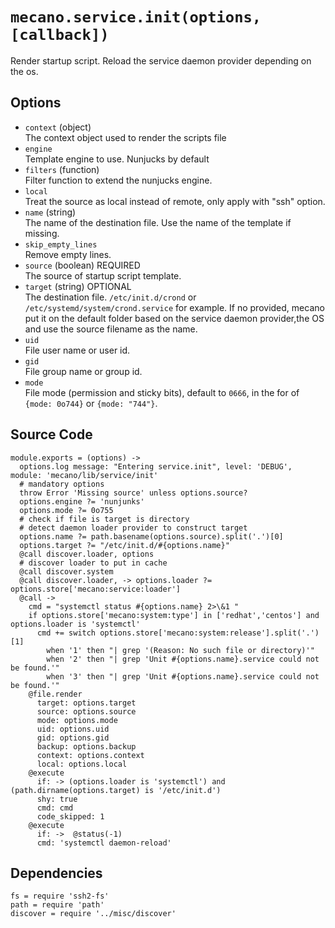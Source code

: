 
# `mecano.service.init(options, [callback])`

Render startup script.
Reload the service daemon provider depending on the os.

## Options

*   `context` (object)   
    The context object used to render the scripts file
*   `engine`   
    Template engine to use. Nunjucks by default   
*   `filters` (function)   
    Filter function to extend the nunjucks engine.   
*   `local`   
    Treat the source as local instead of remote, only apply with "ssh"
    option.   
*   `name` (string)   
    The name of the destination file. Use the name of the template if missing.
*   `skip_empty_lines`   
    Remove empty lines.   
*   `source` (boolean) REQUIRED   
    The source of startup script template.   
*   `target` (string) OPTIONAL   
    The destination file. `/etc/init.d/crond` or `/etc/systemd/system/crond.service` for example.
    If no provided, mecano put it on the default folder based on the service daemon
    provider,the OS and use the source filename as the name.
*   `uid`   
    File user name or user id.   
*   `gid`   
    File group name or group id.   
*   `mode`   
    File mode (permission and sticky bits), default to `0666`, in the for of
    `{mode: 0o744}` or `{mode: "744"}`.   

## Source Code
    
    module.exports = (options) ->
      options.log message: "Entering service.init", level: 'DEBUG', module: 'mecano/lib/service/init'
      # mandatory options
      throw Error 'Missing source' unless options.source?
      options.engine ?= 'nunjunks'
      options.mode ?= 0o755
      # check if file is target is directory
      # detect daemon loader provider to construct target
      options.name ?= path.basename(options.source).split('.')[0]
      options.target ?= "/etc/init.d/#{options.name}"
      @call discover.loader, options
      # discover loader to put in cache
      @call discover.system
      @call discover.loader, -> options.loader ?= options.store['mecano:service:loader']
      @call ->
        cmd = "systemctl status #{options.name} 2>\&1 "
        if options.store['mecano:system:type'] in ['redhat','centos'] and options.loader is 'systemctl'
          cmd += switch options.store['mecano:system:release'].split('.')[1]
            when '1' then "| grep '(Reason: No such file or directory)'"
            when '2' then "| grep 'Unit #{options.name}.service could not be found.'"
            when '3' then "| grep 'Unit #{options.name}.service could not be found.'"
        @file.render 
          target: options.target
          source: options.source
          mode: options.mode
          uid: options.uid
          gid: options.gid
          backup: options.backup
          context: options.context
          local: options.local
        @execute
          if: -> (options.loader is 'systemctl') and (path.dirname(options.target) is '/etc/init.d')
          shy: true
          cmd: cmd
          code_skipped: 1
        @execute
          if: ->  @status(-1)
          cmd: 'systemctl daemon-reload'

## Dependencies
    
    fs = require 'ssh2-fs'
    path = require 'path'
    discover = require '../misc/discover'

[sysvinit vs systemd]:(https://www.digitalocean.com/community/tutorials/how-to-configure-a-linux-service-to-start-automatically-after-a-crash-or-reboot-part-2-reference)
